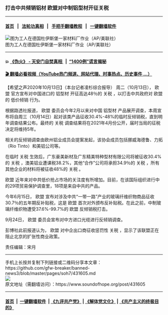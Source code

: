 ### 打击中共倾销铝材 欧盟对中制铝型材开征关税
------------------------

#### [首页](https://github.com/gfw-breaker/banned-news3/blob/master/README.md) &nbsp;&nbsp;|&nbsp;&nbsp; [法轮功真相](https://github.com/begood0513/basic/blob/master/README.md)  &nbsp;&nbsp;|&nbsp;&nbsp; [手把手翻墙教程](https://github.com/gfw-breaker/guides/wiki)  &nbsp;&nbsp;|&nbsp;&nbsp; [一键翻墙软件](https://github.com/gfw-breaker/nogfw/blob/master/README.md)  



<div><img alt="图为工人在德国杜伊斯堡一家材料厂作业（AP/美联社）" src="https://img.soundofhope.org/2020-10/21113-1602601091933.jpeg"/>
<br/><figcaption class="caption">
 图为工人在德国杜伊斯堡一家材料厂作业（AP/美联社）
</figcaption></div><hr/>

#### 💥 [《伪火》 - 天安门自焚真相 ](http://158.247.195.190:10000/videos/blog/weihuo.html)&nbsp; |&nbsp; [“1400例”谎言揭秘  ](http://158.247.195.190:10000/videos/blog/jiexi1400.html)

#### [ 🎬  翻墙必看视频（YouTube热门频道、网站代理、时事热点、历史事件 ...）](https://github.com/gfw-breaker/links/blob/master/banned.md)

<div><div class="Content__Wrapper sc-1bvya0-0 grZQxZ">
 <p class="meta-top">
  <span class="meta">
   【希望之声2020年10月13日】（本台记者凌杉综合报导）
  </span>
  周二（10月13日），
  <ok href="/term/2689">
   欧盟
  </ok>
  官方宣布对中国进口的
  <ok href="/term/396544">
   铝型材
  </ok>
  开征高达48％的
  <ok href="/term/1728">
   关税
  </ok>
  ，以打击中共政府对
  <ok href="/term/2689">
   欧盟
  </ok>
  的
  <ok href="/term/50799">
   低价倾销
  </ok>
  行为。
 </p>
 <p>
  根据路透社报道，
  <ok href="/term/2689">
   欧盟
  </ok>
  委员会今年2月以来对中国
  <ok href="/term/396544">
   铝型材
  </ok>
  产品展开调查，本周宣布将自周三（10月14日）起对该类产品征收30.4%-48%的临时反倾销税，直到明年调查结果公布。最终的
  <ok href="/term/1728">
   关税
  </ok>
  调查结果将在2021年4月份公开，届时当局的征税决定将维持5年。
 </p>
 <div class="AD_Embed__Wrap-sc-1xslmin-0 igMuqX module desktop">
  <div>
  </div>
 </div>
 <p>
  相关的反倾销调查由欧州铝业成员会提案发起，该协会成员包括挪威海德鲁、力拓（Rio Tinto）和美铝公司等。
 </p>
 <p>
  在临时
  <ok href="/term/1728">
   关税
  </ok>
  生效后，广东豪美新材及广东精美特种型材有限公司将被征收30.4%的
  <ok href="/term/1728">
   关税
  </ok>
  ，澳美铝业遭课税38.2%，其他“合作”公司将承担34.9％的
  <ok href="/term/1728">
   关税
  </ok>
  ，所有其他企业的材料将被征收48%的
  <ok href="/term/1728">
   关税
  </ok>
  。
 </p>
 <p>
  <ok href="/term/2689">
   欧盟
  </ok>
  近年来对中共低价抢占市场的关注度有所增加。目前，在该国际组织进行中的29项贸易保护调查里，18项是来自中共的产品。
 </p>
 <p>
  今年6月15日，
  <ok href="/term/2689">
   欧盟
  </ok>
  宣布对涉及中共“一带一路”产业的玻璃纤维织物商品征收30.7％的五年期反补贴税，这是
  <ok href="/term/2689">
   欧盟
  </ok>
  首次对外颁布反补贴税。在此之前，中制玻璃纤维织物遭受37.6%-99.7%的
  <ok href="/term/2689">
   欧盟
  </ok>
  反倾销税打击。
 </p>
 <p>
  9月24日，
  <ok href="/term/2689">
   欧盟
  </ok>
  委员会宣布对中方进口光缆进行反倾销调查。
 </p>
 <p>
  彭博社此前报道认为，
  <ok href="/term/2689">
   欧盟
  </ok>
  对中企出口商征收惩罚性
  <ok href="/term/1728">
   关税
  </ok>
  ，显示了该联盟正在阻止北京的扩张性商业政策。
 </p>
 <p class="meta-btm">
  责任编辑：宋月
 </p>
</div>
</div>
<hr/>
手机上长按并复制下列链接或二维码分享本文章：<br/>
https://github.com/gfw-breaker/banned-news3/blob/master/pages/soh7/431605.md <br/>
<a href='https://github.com/gfw-breaker/banned-news3/blob/master/pages/soh7/431605.md'><img src='https://github.com/gfw-breaker/banned-news3/blob/master/pages/soh7/431605.md.png'/></a> <br/>
原文地址（需翻墙访问）：https://www.soundofhope.org/post/431605


------------------------
#### [首页](https://github.com/gfw-breaker/banned-news3/blob/master/README.md) &nbsp;|&nbsp; [一键翻墙软件](https://github.com/gfw-breaker/nogfw/blob/master/README.md) &nbsp;| [《九评共产党》](https://github.com/gfw-breaker/9ping.md/blob/master/README.md#九评之一评共产党是什么) | [《解体党文化》](https://github.com/gfw-breaker/jtdwh.md/blob/master/README.md) | [《共产主义的终极目的》](https://github.com/gfw-breaker/gczydzjmd.md/blob/master/README.md)


<img src='http://gfw-breaker.win/banned-news3/pages/soh7/431605.md' width='0px' height='0px'/>